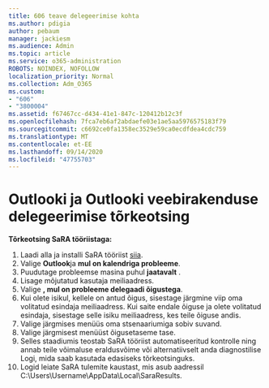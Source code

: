 ```yaml
---
title: 606 teave delegeerimise kohta
ms.author: pdigia
author: pebaum
manager: jackiesm
ms.audience: Admin
ms.topic: article
ms.service: o365-administration
ROBOTS: NOINDEX, NOFOLLOW
localization_priority: Normal
ms.collection: Adm_O365
ms.custom:
- "606"
- "3800004"
ms.assetid: f67467cc-d434-41e1-847c-120412b12c3f
ms.openlocfilehash: 7fca7eb6af2abdaefe03e1ae5aa5976575183f79
ms.sourcegitcommit: c6692ce0fa1358ec3529e59ca0ecdfdea4cdc759
ms.translationtype: MT
ms.contentlocale: et-EE
ms.lasthandoff: 09/14/2020
ms.locfileid: "47755703"
---
```

# <a name="troubleshooting-delegation-in-outlook-and-outlook-on-the-web"></a>Outlooki ja Outlooki veebirakenduse delegeerimise tõrkeotsing

**Tõrkeotsing SaRA tööriistaga:**

1. Laadi alla ja installi SaRA tööriist [siia](https://aka.ms/SaRA-SkypeForBusinessSignIn).
1. Valige **Outlook**ja **mul on kalendriga probleeme**.
1. Puudutage probleemse masina puhul **jaatavalt** .
1. Lisage mõjutatud kasutaja meiliaadress.
1. Valige **, mul on probleeme delegaadi õigustega**.
1. Kui olete isikul, kellele on antud õigus, sisestage järgmine viip oma volitatud esindaja meiliaadress. Kui saite endale õiguse ja olete volitatud esindaja, sisestage selle isiku meiliaadress, kes teile õiguse andis.
1. Valige järgmises menüüs oma stsenaariumiga sobiv suvand.
1. Valige järgmisest menüüst õigusetaseme tase.
1. Selles staadiumis teostab SaRA tööriist automatiseeritud kontrolle ning annab teile võimaluse eraldusvõime või alternatiivselt anda diagnostilise Logi, mida saab kasutada edasiseks tõrkeotsinguks.
1. Logid leiate SaRA tulemite kaustast, mis asub aadressil C:\Users\Username\AppData\Local\SaraResults.
